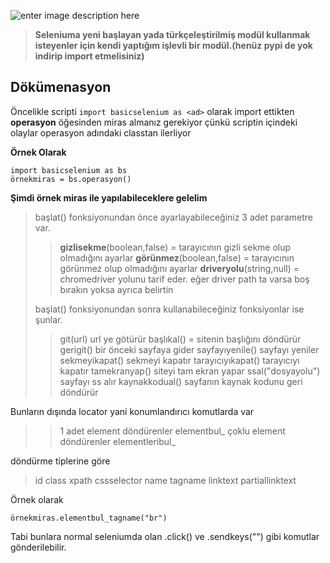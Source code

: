
![enter image description here](https://www.selenium.dev/images/selenium_logo_large.png)
> **Seleniuma yeni başlayan yada türkçeleştirilmiş modül kullanmak isteyenler için kendi yaptığım işlevli bir modül.(henüz pypi de yok indirip import etmelisiniz)**

## Dökümenasyon
Öncelikle scripti `import basicselenium as <ad>` olarak import ettikten **operasyon** öğesinden miras almanız gerekiyor çünkü scriptin içindeki olaylar operasyon adındaki classtan ilerliyor

**Örnek Olarak**

    import basicselenium as bs
    örnekmiras = bs.operasyon()

**Şimdi örnek miras ile yapılabileceklere gelelim**

> başlat() fonksiyonundan önce ayarlayabileceğiniz 3 adet parametre var.
>> **gizlisekme**(boolean,false) = tarayıcının gizli sekme olup olmadığını ayarlar
>> **görünmez**(boolean,false) = tarayıcının görünmez olup olmadığını ayarlar
> > **driveryolu**(string,null) = chromedriver yolunu tarif eder. eğer driver path ta varsa boş bırakın yoksa ayrıca belirtin
> 
> başlat() fonksiyonundan sonra kullanabileceğiniz fonksiyonlar 
> ise şunlar.
> > git(url)  url ye götürür
> > başlıkal() = sitenin başlığını döndürür
> > gerigit() bir önceki sayfaya gider
> > sayfayıyenile() sayfayı yeniler
> > sekmeyikapat() sekmeyi kapatır
> > tarayıcıyıkapat() tarayıcıyı kapatır
> > tamekranyap() siteyi tam ekran yapar
> > ssal("dosyayolu") sayfayı ss alır
> >kaynakkodual() sayfanın kaynak kodunu geri döndürür

Bunların dışında locator yani konumlandırıcı komutlarda var

>> 1 adet element döndürenler elementbul_
>> çoklu element döndürenler elementleribul_

döndürme tiplerine göre

> id
> class
> xpath
> cssselector
> name
> tagname
> linktext
> partiallinktext

Örnek olarak

    örnekmiras.elementbul_tagname("br")

Tabi bunlara normal seleniumda olan .click() ve .sendkeys("") gibi komutlar gönderilebilir.
